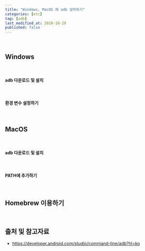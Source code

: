 ```yaml
---
title: "Windows, MacOS 에 adb 설치하기"
categories: [etc]
tag: [adb]
last_modified_at: 2020-10-29
published: false
---
```


<br/>

## Windows

<br/>

#### adb 다운로드 및 설치

<br/>

#### 환경 변수 설정하기

<br/>

## MacOS

<br/>

#### adb 다운로드 및 설치

<br/>

#### PATH에 추가하기

<br/>

## Homebrew 이용하기

<br/>

## 출처 및 참고자료

- <https://developer.android.com/studio/command-line/adb?hl=ko>